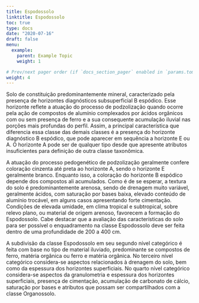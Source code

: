 ```yaml
---
title: Espodossolo
linktitle: Espodossolo
toc: true
type: docs
date: "2020-07-16"
draft: false
menu:
  example:
    parent: Example Topic
    weight: 1

# Prev/next pager order (if `docs_section_pager` enabled in `params.toml`)
weight: 4
---
```


Solo de constituição predominantemente mineral, caracterizado pela presença de horizontes diagnósticos subsuperficial B espódico. Esse horizonte reflete a atuação do processo de podzolização quando ocorre pela ação de compostos de alumínio complexados por ácidos orgânicos com ou sem presença de ferro e a sua consequente acumulação iluvial nas porções mais profundas do perfil. Assim, a principal característica que diferencia essa classe das demais classes é a presença do horizonte diagnóstico B espódico, que pode aparecer em sequência a horizonte E ou A. O horizonte A pode ser de qualquer tipo desde que apresente atributos insuficientes para definição de outra classe taxonômica.

A atuação do processo pedogenético de podzolização geralmente confere coloração cinzenta até preta ao horizonte A, sendo o horizonte E geralmente branco. Enquanto isso, a coloração do horizonte B espódico depende dos compostos ali acumulados. Como é de se esperar, a textura do solo é predominantemente arenosa, sendo de drenagem muito variável, geralmente ácidos, com saturação por bases baixa, elevado conteúdo de alumínio trocável, em alguns casos apresentando forte cimentação. Condições de elevada umidade, em clima tropical e subtropical, sobre relevo plano, ou material de origem arenoso, favorecem a formação do Espodossolo. Cabe destacar que a avaliação das características do solo para ser possível o enquadramento na classe Espodossolo deve ser feita dentro de uma profundidade de 200 a 400 cm.

A subdivisão da classe Espodossolo em seu segundo nível categórico é feita com base no tipo de material iluviado, predominante se compostos de ferro, matéria orgânica ou ferro e matéria orgânica. No terceiro nível categórico considera-se aspectos relacionados à drenagem do solo, bem como da espessura dos horizontes superficiais. No quarto nível categórico considera-se aspectos da granulometria e espessura dos horizontes superficiais, presença de cimentação, acumulação de carbonato de cálcio, saturação por bases e atributos que possam ser compartilhados com a classe Organossolo.